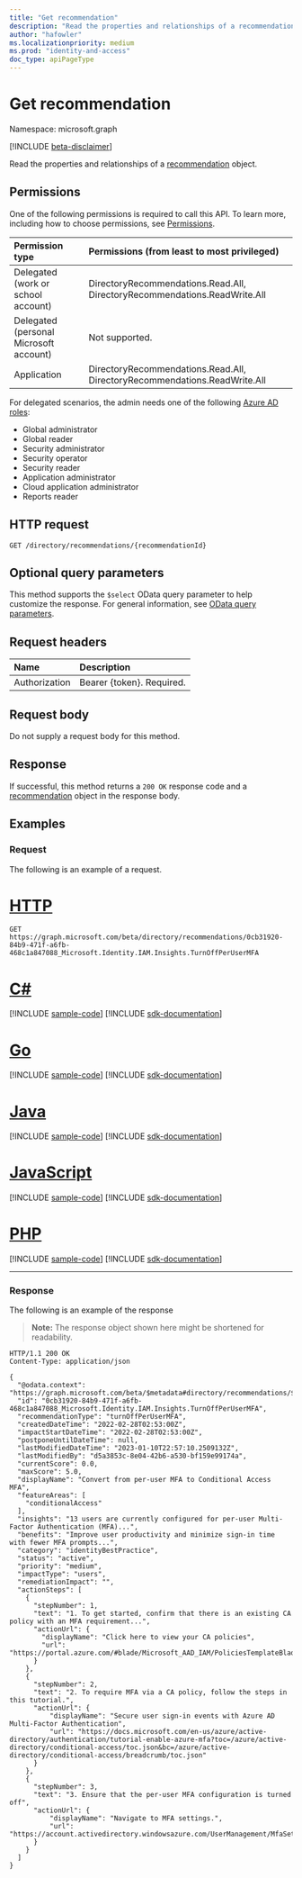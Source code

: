 ```yaml
---
title: "Get recommendation"
description: "Read the properties and relationships of a recommendation object."
author: "hafowler"
ms.localizationpriority: medium
ms.prod: "identity-and-access"
doc_type: apiPageType
---
```


# Get recommendation
Namespace: microsoft.graph

[!INCLUDE [beta-disclaimer](../../includes/beta-disclaimer.md)]

Read the properties and relationships of a [recommendation](../resources/recommendation.md) object.

## Permissions
One of the following permissions is required to call this API. To learn more, including how to choose permissions, see [Permissions](/graph/permissions-reference).

|Permission type|Permissions (from least to most privileged)|
|:---|:---|
|Delegated (work or school account)|DirectoryRecommendations.Read.All, DirectoryRecommendations.ReadWrite.All|
|Delegated (personal Microsoft account)|Not supported.|
|Application|DirectoryRecommendations.Read.All, DirectoryRecommendations.ReadWrite.All|

For delegated scenarios, the admin needs one of the following [Azure AD roles](/azure/active-directory/users-groups-roles/directory-assign-admin-roles#available-roles):
- Global administrator
- Global reader
- Security administrator
- Security operator
- Security reader
- Application administrator
- Cloud application administrator
- Reports reader

## HTTP request

<!-- {
  "blockType": "ignored"
}
-->
``` http
GET /directory/recommendations/{recommendationId}
```

## Optional query parameters
This method supports the `$select` OData query parameter to help customize the response. For general information, see [OData query parameters](/graph/query-parameters).

## Request headers
|Name|Description|
|:---|:---|
|Authorization|Bearer {token}. Required.|

## Request body
Do not supply a request body for this method.

## Response

If successful, this method returns a `200 OK` response code and a [recommendation](../resources/recommendation.md) object in the response body.

## Examples

### Request
The following is an example of a request.
# [HTTP](#tab/http)
<!-- {
  "blockType": "request",
  "name": "get_recommendation"
}
-->
``` http
GET https://graph.microsoft.com/beta/directory/recommendations/0cb31920-84b9-471f-a6fb-468c1a847088_Microsoft.Identity.IAM.Insights.TurnOffPerUserMFA
```

# [C#](#tab/csharp)
[!INCLUDE [sample-code](../includes/snippets/csharp/get-recommendation-csharp-snippets.md)]
[!INCLUDE [sdk-documentation](../includes/snippets/snippets-sdk-documentation-link.md)]

# [Go](#tab/go)
[!INCLUDE [sample-code](../includes/snippets/go/get-recommendation-go-snippets.md)]
[!INCLUDE [sdk-documentation](../includes/snippets/snippets-sdk-documentation-link.md)]

# [Java](#tab/java)
[!INCLUDE [sample-code](../includes/snippets/java/get-recommendation-java-snippets.md)]
[!INCLUDE [sdk-documentation](../includes/snippets/snippets-sdk-documentation-link.md)]

# [JavaScript](#tab/javascript)
[!INCLUDE [sample-code](../includes/snippets/javascript/get-recommendation-javascript-snippets.md)]
[!INCLUDE [sdk-documentation](../includes/snippets/snippets-sdk-documentation-link.md)]

# [PHP](#tab/php)
[!INCLUDE [sample-code](../includes/snippets/php/get-recommendation-php-snippets.md)]
[!INCLUDE [sdk-documentation](../includes/snippets/snippets-sdk-documentation-link.md)]

---

### Response
The following is an example of the response
>**Note:** The response object shown here might be shortened for readability.
<!-- {
  "blockType": "response",
  "truncated": true,
  "@odata.type": "microsoft.graph.recommendation"
}
-->
``` http
HTTP/1.1 200 OK
Content-Type: application/json

{
  "@odata.context": "https://graph.microsoft.com/beta/$metadata#directory/recommendations/$entity",
  "id": "0cb31920-84b9-471f-a6fb-468c1a847088_Microsoft.Identity.IAM.Insights.TurnOffPerUserMFA",
  "recommendationType": "turnOffPerUserMFA",
  "createdDateTime": "2022-02-28T02:53:00Z",
  "impactStartDateTime": "2022-02-28T02:53:00Z",
  "postponeUntilDateTime": null,
  "lastModifiedDateTime": "2023-01-10T22:57:10.2509132Z",
  "lastModifiedBy": "d5a3853c-8e04-42b6-a530-bf159e99174a",
  "currentScore": 0.0,
  "maxScore": 5.0,
  "displayName": "Convert from per-user MFA to Conditional Access MFA",
  "featureAreas": [
    "conditionalAccess"
  ],
  "insights": "13 users are currently configured for per-user Multi-Factor Authentication (MFA)...",
  "benefits": "Improve user productivity and minimize sign-in time with fewer MFA prompts...",
  "category": "identityBestPractice",
  "status": "active",
  "priority": "medium",
  "impactType": "users",
  "remediationImpact": "",
  "actionSteps": [
    {
      "stepNumber": 1,
      "text": "1. To get started, confirm that there is an existing CA policy with an MFA requirement...",
      "actionUrl": {
        "displayName": "Click here to view your CA policies",
        "url": "https://portal.azure.com/#blade/Microsoft_AAD_IAM/PoliciesTemplateBlade"
      }
    },
    {
      "stepNumber": 2,
      "text": "2. To require MFA via a CA policy, follow the steps in this tutorial.",
      "actionUrl": {
          "displayName": "Secure user sign-in events with Azure AD Multi-Factor Authentication",
          "url": "https://docs.microsoft.com/en-us/azure/active-directory/authentication/tutorial-enable-azure-mfa?toc=/azure/active-directory/conditional-access/toc.json&bc=/azure/active-directory/conditional-access/breadcrumb/toc.json"
      }
    },
    {
      "stepNumber": 3,
      "text": "3. Ensure that the per-user MFA configuration is turned off",
      "actionUrl": {
          "displayName": "Navigate to MFA settings.",
          "url": "https://account.activedirectory.windowsazure.com/UserManagement/MfaSettings.aspx"
      }
    }
  ]
}
```
